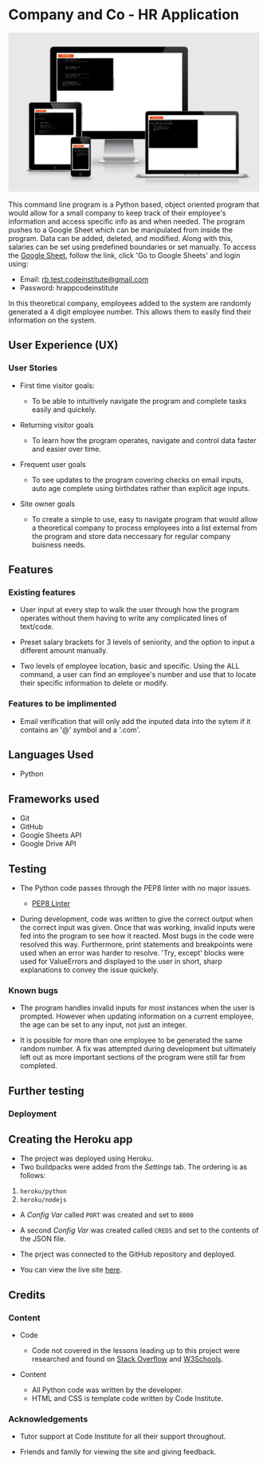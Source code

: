 # Company and Co - HR Application

![4 size view of the website's home page](assets/images/am-i-responsive.PNG)

This command line program is a Python based, object oriented program that would allow for a small company to keep track of their employee's information and access specific info as and when needed. The program pushes to a Google Sheet which can be manipulated from inside the program. Data can be added, deleted, and modified. Along with this, salaries can be set using predefined boundaries or set manually. To access the [Google Sheet](https://www.google.co.uk/sheets/about/), follow the link, click 'Go to Google Sheets' and login using:

  - Email: rb.test.codeinstitute@gmail.com
  - Password: hrappcodeinstitute

In this theoretical company, employees added to the system are randomly generated a 4 digit employee number. This allows them to easily find their information on the system.

## User Experience (UX)

### User Stories           
- First time visitor goals:
  - To be able to intuitively navigate the program and complete tasks easily and quickely.

- Returning visitor goals
  - To learn how the program operates, navigate and control data faster and easier over time.

- Frequent user goals
  - To see updates to the program covering checks on email inputs, auto age complete using birthdates rather than explicit age inputs.

- Site owner goals 
  - To create a simple to use, easy to navigate program that would allow a theoretical company to process employees into a list external from the program and store data neccessary for regular company buisness needs.

## Features

### Existing features
- User input at every step to walk the user through how the program operates without them having to write any complicated lines of text/code.

- Preset salary brackets for 3 levels of seniority, and the option to input a different amount manually.

- Two levels of employee location, basic and specific. Using the ALL command, a user can find an employee's number and use that to locate their specific information to delete or modify.

### Features to be implimented 

- Email verification that will only add the inputed data into the sytem if it contains an '@' symbol and a '.com'.

## Languages Used

- Python

## Frameworks used

- Git
- GitHub
- Google Sheets API
- Google Drive API

## Testing

- The Python code passes through the PEP8 linter with no major issues.
    - [PEP8 Linter](http://pep8online.com/) 

- During development, code was written to give the correct output when the correct input was given. Once that was working, invalid inputs were fed into the program to see how it reacted. Most bugs in the code were resolved this way. Furthermore, print statements and breakpoints were used when an error was harder to resolve. 'Try, except' blocks were used for ValueErrors and displayed to the user in short, sharp explanations to convey the issue quickely.

### Known bugs
- The program handles invalid inputs for most instances when the user is prompted. However when updating information on a current employee, the age can be set to any input, not just an integer.

- It is possible for more than one employee to be generated the same random number. A fix was attempted during development but ultimately left out as more important sections of the program were still far from completed.

## Further testing

### Deployment 
## Creating the Heroku app

- The project was deployed using Heroku.
- Two buildpacks were added from the _Settings_ tab. The ordering is as follows:

1. `heroku/python`
2. `heroku/nodejs`

- A _Config Var_ called `PORT` was created and set to `8000`
- A second _Config Var_ was created called `CREDS` and set to the contents of the JSON file.

- The prject was connected to the GitHub repository and deployed.

- You can view the live site [here]().

## Credits 

### Content
- Code
  - Code not covered in the lessons leading up to this project were researched and found on [Stack Overflow](https://stackoverflow.com/) and [W3Schools](https://www.w3schools.com/tags/default.asp).

- Content
  - All Python code was written by the developer.
  - HTML and CSS is template code written by Code Institute.

### Acknowledgements
    
- Tutor support at Code Institute for all their support throughout.

- Friends and family for viewing the site and giving feedback.
